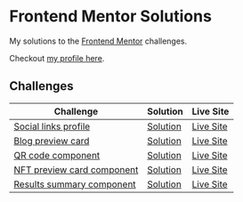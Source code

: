 # Frontend Mentor Solutions

My solutions to the [Frontend Mentor](https://www.frontendmentor.io) challenges.

Checkout [my profile here](https://www.frontendmentor.io/profile/ranmerc).

## Challenges

| Challenge                                                                                                   | Solution                                                                                             | Live Site                                                                                   |
| ----------------------------------------------------------------------------------------------------------- | ---------------------------------------------------------------------------------------------------- | ------------------------------------------------------------------------------------------- |
| [Social links profile](https://www.frontendmentor.io/challenges/social-links-profile-UG32l9m6dQ)            | [Solution](https://github.com/ranmerc/frontendmentor-solutions/tree/main/social-links-profile)       | [Live Site](https://ranmerc.github.io/frontendmentor-solutions/social-links-profile/)       |
| [Blog preview card](https://www.frontendmentor.io/challenges/blog-preview-card-ckPaj01IcS)                  | [Solution](https://github.com/ranmerc/frontendmentor-solutions/tree/main/blog-preview-card)          | [Live Site](https://ranmerc.github.io/frontendmentor-solutions/blog-preview-card/)          |
| [QR code component](https://www.frontendmentor.io/challenges/qr-code-component-iux_sIO_H)                   | [Solution](https://github.com/ranmerc/frontendmentor-solutions/tree/main/qr-code-component)          | [Live Site](https://ranmerc.github.io/frontendmentor-solutions/qr-code-component/)          |
| [NFT preview card component](https://www.frontendmentor.io/challenges/nft-preview-card-component-SbdUL_w0U) | [Solution](https://github.com/ranmerc/frontendmentor-solutions/tree/main/nft-preview-card-component) | [Live Site](https://ranmerc.github.io/frontendmentor-solutions/nft-preview-card-component/) |
| [Results summary component](https://www.frontendmentor.io/challenges/results-summary-component-CE_K6s0maV)  | [Solution](https://github.com/ranmerc/frontendmentor-solutions/tree/main/results-summary-component)  | [Live Site](https://ranmerc.github.io/frontendmentor-solutions/result-summary-component/)   |
